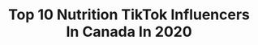 ---
title: Top 10 Nutrition TikTok Influencers In Canada In 2020
description: >-
  Find top nutrition TikTok influencers in Canada in 2020. Most popular hashtags: #nutritiontips #nutrition #dietitian #duet.
platform: TikTok
hits: 36
text_top: Identify the best TikTok accounts on inBeat.
text_bottom: Our platform has 36 TikTok influencers like this in Canada for you to collaborate.
profiles:
  - username: "michellejaelinrd"
    fullname: >-
      Michelle Jaelin, RD 關靜嫻
    bio: >-
      🇨🇦🇭🇰Media Nutrition Expert. Asian Registered Dietitian. Journey to 10k 🙏🏼
    location: "Canada"
    followers: 6397
    engagement: 832
    commentsToLikes: 0.146528
    id: ckaftsbg96px60i7840eamxrs
    verified: false
    hashtags: "#evidencebased, #diversevoices, #healthyeatingtips, #fitness"
  - username: "planttrainers"
    fullname: >-
      Adam & Shoshana
    bio: >-
      Nutrition 🍎 Fitness 💪 Fun 🎉 Married 💚
    location: "Canada"
    followers: 12500
    engagement: 391
    commentsToLikes: 0.202368
    id: ckai4la06ofvo0i782pi8chzu
    verified: false
    hashtags: "#fruit, #nutritiontips, #didyouknow, #tiktokcooks"
  - username: "hannahmagee_rd"
    fullname: >-
      Hannah Magee, RD
    bio: >-
      Registered Dietitian Food | Nutrition | No BS Recipes on IG: @hannahmagee_rd
    location: "Canada"
    followers: 13100
    engagement: 929
    commentsToLikes: 0.032470
    id: ck8071elvnvdh0j78aztskv48
    verified: false
    hashtags: "#dietitian, #dietitiansoftiktok, #nutrition, #influencer"
  - username: "tasteofnutrition"
    fullname: >-
      Katey Davidson, MScFN, RD
    bio: >-
      dietitian👩🏼‍⚕️ nutrition, fitness, skin 🥙 making nutrition simple again 🍋
    location: "Canada"
    followers: 112800
    engagement: 705
    commentsToLikes: 0.027622
    id: ck8f933v73pon0j78o26s7d4f
    verified: false
    hashtags: "#fitnesstips, #nutrition, #nutritiontips, #healthyeating"
  - username: "denaijohnson"
    fullname: >-
      Denai Johnson
    bio: >-
      Boys, Beauty & Other Bullsh!t Follow my Instagram 4 nutrition tips @denaijohnson
    location: "Canada"
    followers: 46100
    engagement: 672
    commentsToLikes: 0.070544
    id: ck9go0okrz0tm0j78e8zt1vj5
    verified: false
    hashtags: "#singlelife, #single, #relationship, #relationships"
  - username: "yongvillanueva"
    fullname: >-
      Yong💦
    bio: >-
      I am 👨. From Kalibo to Manila to Toronto 🌎 Nutrition facts / Valeur nutritive
    location: "Canada"
    followers: 6014
    engagement: 415
    commentsToLikes: 0.054917
    id: ckbl80hch5obe0j23bqdxro35
    verified: false
    hashtags: "#kalibo, #netflix, #christmas, #boracay"
  - username: "supersingh1crossfitter"
    fullname: >-
      Super Singh 
    bio: >-
      Certified Fitness Trainer and nutritionist
    location: "Canada"
    followers: 133100
    engagement: 436
    commentsToLikes: 0.022879
    id: ck8qe3x02qxdo0j7868r8y6kh
    verified: false
    hashtags: "#crossfitter, #viral, #mumbai, #supersinghfitness"
  - username: "stephanie_cote"
    fullname: >-
      Stéphanie Côté
    bio: >-
      Nutritionniste communicatrice Simplifie la bouffe, DIY ta bouffe, aime ta bouffe
    location: "Canada"
    followers: 19100
    engagement: 812
    commentsToLikes: 0.022681
    id: ckb9fow414bcv0j236ze089r9
    verified: false
    hashtags: "#recettesaine, #sante, #letscook, #recettefacile"
  - username: "flattummyapp"
    fullname: >-
      Flat Tummy App
    bio: >-
      Fitness | Nutrition | Apparel ...It’s a freakin’ lifestyle! 💕 FlatTummyApp.com
    location: "Canada"
    followers: 82200
    engagement: 1128
    commentsToLikes: 0.010126
    id: ck8knwcgnf1uq0j784sgzid91
    verified: true
    hashtags: "#healthshots, #flattummyapp, #noequipmentworkouts, #workoutathome"
  - username: "justget.fit"
    fullname: >-
      Nikki
    bio: >-
      Instagram: @justget.fit Certified Nutrition Coach Personal Trainer
    location: "Canada"
    followers: 28600
    engagement: 323
    commentsToLikes: 0.010954
    id: ck81qyz1ol2q60j784iak0ua4
    verified: false
    hashtags: "#noequipmentworkout, #resistancebandworkout, #womensbest, #tabataworkout"
---